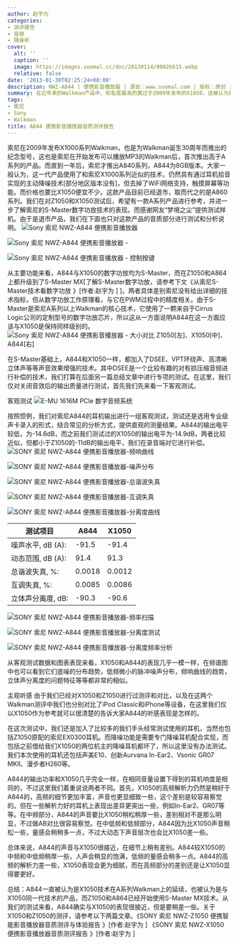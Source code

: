 ```yaml
---
author: 赵宇为
categories:
- 测评报告
- 音频
- 随身听
cover:
  alt: ''
  caption: ''
  image: https://images.soomal.cc/doc/20130114/00026615.webp
  relative: false
date: '2013-01-30T02:25:24+08:00'
description: NWZ-A844 | 便携影音播放器 | 源自：www.soomal.com | 版权：原创 |  平均/总评分：07.73/116
summary: 在近年来的Walkman产品中，知名度最高的莫过于2009年发布的X1050，这被认为是纪念Walkman 30周年的产品。而在X1050发布一年后，索尼较大幅度的更新了A系列产品，推出A840系列，它使用了S-Master技术，省去了X1050上的触摸屏、WiFi网络等功能，但在声音系统上，被认为和X1050是非常接近的，是否真的如此呢？
tags:
- 索尼
- Sony
- Walkman
title: A844 便携影音播放器音质测评报告
---
```


索尼在2009年发布X1000系列Walkman，也是为Walkman诞生30周年而推出的纪念型号，这也是索尼在开始发布可以播放MP3的Walkman后，首次推出高于A系列的产品。而直到一年后，索尼才推出A840系列，A844为8GB版本。大家一般认为，这一代产品使用了和索尼X1000系列近似的技术，仍然具有通过耳机拾音实现的主动降噪技术[部分地区版本没有]，但去掉了WiFi网络支持，触摸屏幕等功能。而价格也要比X1050便宜不少。这款产品目前已经退市，取而代之的是A860系列。我们在对Z1050和X1050测试后，希望有一款A系列产品进行参考，并进一步了解索尼的S-Master数字功放技术的表现。而感谢网友“梦境之尘”提供测试样机。由于是退市产品，我们在下面也只对这款产品的音质部分进行测试和分析说明。
![Sony 索尼 NWZ-A844 便携影音播放器](https://images.soomal.cc/doc/20130114/00026608.webp)




![Sony 索尼 NWZ-A844 便携影音播放器 -](https://images.soomal.cc/doc/20130114/00026615.webp)




![Sony 索尼 NWZ-A844 便携影音播放器 - 控制按键](https://images.soomal.cc/doc/20130114/00026616.webp)




从主要功能来看，A844与X1050的数字功放均为S-Master，而在Z1050和A864上都升级到了S-Master MX[了解S-Master数字功放，请参考下文《从索尼S-Master技术看数字功放 》[作者:赵宇为 ]
]。两者具体差别索尼没有给出详细的技术指标，但从数字功放工作原理看，与它在PWM过程中的精度相关。由于S-Master是索尼A系列以上Walkman的核心技术，它使用了一颗来自于Cirrus Logic公司的定制型号的数字功放芯片，所以这从一方面说明A844在这一方面应该与X1050是保持同样级别的。
![Sony 索尼 NWZ-A844 便携影音播放器 - 大小对比 Z1050[左]、X1050[中]、A844[右]](https://images.soomal.cc/doc/20130114/00026621.webp)




在S-Master基础上，A844和X1050一样，都加入了DSEE、VPT环绕声、高清晰立体声等等声音效果增强的技术。其中DSEE是一个比较有趣的对有损压缩音频进行补偿的技术，我们打算在后面另一篇总结文章中进行专项的测试。在这里，我们仅对关闭音效后的输出质量进行测试，首先我们先来看一下客观测试。

客观测试
![E-MU 1616M PCIe 数字音频系统](https://images.soomal.cc/doc/20101204/00008507.webp)




按照惯例，我们对索尼A844的耳机输出进行一组客观测试，测试还是选用专业级声卡录入的形式，结合常见的分析方式，提供直观的测量结果。A844的输出电平较低，为-14.6dB，而之前我们测试过的X1050的输出电平为-14.9dB，两者比较近似，但都小于Z1050的-11dB的输出电平，我们在录音端对它进行补偿。
![SONY 索尼 NWZ-A844 便携影音播放器-频响曲线](https://images.soomal.cc/doc/20130129/00027156.webp)




![SONY 索尼 NWZ-A844 便携影音播放器-噪声分布](https://images.soomal.cc/doc/20130129/00027157.webp)




![SONY 索尼 NWZ-A844 便携影音播放器-总谐波失真](https://images.soomal.cc/doc/20130129/00027158.webp)




![SONY 索尼 NWZ-A844 便携影音播放器-互调失真](https://images.soomal.cc/doc/20130129/00027159.webp)




![SONY 索尼 NWZ-A844 便携影音播放器-分离度曲线](https://images.soomal.cc/doc/20130129/00027160.webp)





| 测试项目 | A844 | X1050 |
| --- | --- | --- |
| 噪声水平, dB (A): | -91.5 | -91.4 |
| 动态范围, dB (A): | 91.4 | 91.3 |
| 总谐波失真, %: | 0.0018 | 0.0012 |
| 互调失真, %: | 0.0085 | 0.0086 |
| 立体声分离度, dB: | -90.3 | -90.6 |



![SONY 索尼 NWZ-A844 便携影音播放器-频率扫描](https://images.soomal.cc/doc/20130129/00027161.webp)




![SONY 索尼 NWZ-A844 便携影音播放器-分离度测试](https://images.soomal.cc/doc/20130129/00027162.webp)




![SONY 索尼 NWZ-A844 便携影音播放器-分离度频率分析](https://images.soomal.cc/doc/20130129/00027163.webp)





从客观测试数据和图表表现来看，X1050和A844的表现几乎一模一样，在频谱图中也可以看到它们底噪的分布趋势，低频微小的脉冲噪声分布，频响曲线的趋势，立体声分离度的问题特征等等都非常的相似。

主观听感
由于我们已经对X1050和Z1050进行过测评和对比，以及在这两个Walkman测评中我们也分别对比了iPod Classic和iPhone等设备，在这里我们仅以X1050作为参考就可以很清楚的告诉大家A844的听感表现是怎样的。

在这次测试中，我们还是加入了比较多的我们手头经常测试使用的耳机，当然也包括Z1050原配的索尼EX0300耳机。而降噪功能是需要专门降噪耳机配合实现，而包括之前借给我们X1050的两位机主的降噪耳机都坏了，所以这里没有办法测试。我们本次使用的耳机还包括声美E10、创新Aurvana In-Ear2、Vsonic GR07 MKII、漫步者H260等。

A844的输出功率和X1050几乎完全一样，在相同音量设置下得到的耳机响度是相同的，不过这里我们着重说说两者不同。首先，X1050的高频解析力仍然是稍好于A844的，高频的细节更加丰富，声音也更显细致一些，这个差别是较容易察觉的。但在一些解析力好的耳机上表现出差异更突出一些，例如In-Ear2、GR07等等。在中频部分，A844的声音要比X1050稍松稍厚一些，差别相对不是那么明显，不过做AB对比很容易察觉。在中低频和低频部分，A844因为比X1050声音稍松一些，量感会稍稍多一点，不过大动态下声音层次也会比X1050差一些。

总体来说，A844的声音与X1050很接近，在细节上稍有差别。A844较X1050的中频和中低频稍厚一些，人声会稍显的饱满，低频的量感会稍多一点。A844的高频的解析力差一些，X1050表现会更为细腻，而在高频部分的差别还是让X1050显得要更好。

总结：A844一直被认为是X1050技术在A系列Walkman上的延续，也被认为是与X1050同一代技术的产品，而Z1050和A864已经开始使用S-Master MX技术。从我们的测试来看，A844确实与X1050的表现很接近，但是要稍差一些。关于X1050和Z1050的测评，请参考以下两篇文章。《SONY 索尼 NWZ-Z1050 便携智能影音播放器音质测评与体验报告 》[作者:赵宇为 ]
《SONY 索尼 NWZ-X1050 便携影音播放器音质测评报告 》[作者:赵宇为 ]